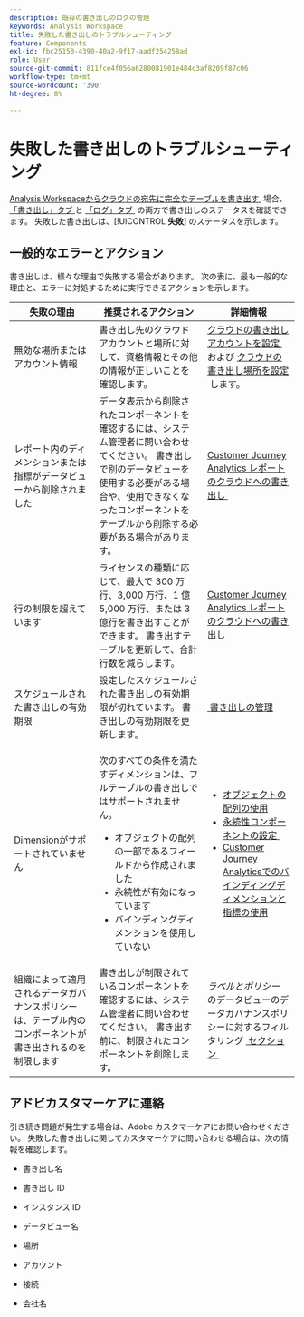 ```yaml
---
description: 既存の書き出しのログの管理
keywords: Analysis Workspace
title: 失敗した書き出しのトラブルシューティング
feature: Components
exl-id: fbc25150-4390-40a2-9f17-aadf254258ad
role: User
source-git-commit: 811fce4f056a6280081901e484c3af8209f87c06
workflow-type: tm+mt
source-wordcount: '390'
ht-degree: 8%

---
```


# 失敗した書き出しのトラブルシューティング

[Analysis Workspaceからクラウドの宛先に完全なテーブルを書き出す &#x200B;](/help/analysis-workspace/export/export-cloud.md) 場合、[&#x200B; 「書き出し」タブ &#x200B;](/help/components/exports/manage-exports.md) と [&#x200B; 「ログ」タブ &#x200B;](/help/components/exports/manage-export-logs.md) の両方で書き出しのステータスを確認できます。 失敗した書き出しは、[!UICONTROL **失敗**] のステータスを示します。

## 一般的なエラーとアクション

書き出しは、様々な理由で失敗する場合があります。 次の表に、最も一般的な理由と、エラーに対処するために実行できるアクションを示します。

| 失敗の理由 | 推奨されるアクション | 詳細情報 |
|---------|----------|---------|
| 無効な場所またはアカウント情報 | 書き出し先のクラウドアカウントと場所に対して、資格情報とその他の情報が正しいことを確認します。 | [&#x200B; クラウドの書き出しアカウントを設定 &#x200B;](/help/components/exports/cloud-export-accounts.md) および [&#x200B; クラウドの書き出し場所を設定 &#x200B;](/help/components/exports/cloud-export-locations.md) します。 |
| レポート内のディメンションまたは指標がデータビューから削除されました | データ表示から削除されたコンポーネントを確認するには、システム管理者に問い合わせてください。 書き出しで別のデータビューを使用する必要がある場合や、使用できなくなったコンポーネントをテーブルから削除する必要がある場合があります。 | [Customer Journey Analytics レポートのクラウドへの書き出し &#x200B;](/help/analysis-workspace/export/export-cloud.md) |
| 行の制限を超えています | ライセンスの種類に応じて、最大で 300 万行、3,000 万行、1 億 5,000 万行、または 3 億行を書き出すことができます。 書き出すテーブルを更新して、合計行数を減らします。 | [Customer Journey Analytics レポートのクラウドへの書き出し &#x200B;](/help/analysis-workspace/export/export-cloud.md) |
| スケジュールされた書き出しの有効期限 | 設定したスケジュールされた書き出しの有効期限が切れています。 書き出しの有効期限を更新します。 | [&#x200B; 書き出しの管理 &#x200B;](/help/components/exports/manage-exports.md) |
| Dimensionがサポートされていません | <p>次のすべての条件を満たすディメンションは、フルテーブルの書き出しではサポートされません。</p> <ul><li>オブジェクトの配列の一部であるフィールドから作成されました</li><li>永続性が有効になっています<li>バインディングディメンションを使用していない</li> | <ul><li>[オブジェクトの配列の使用](/help/use-cases/object-arrays.md)</li><li>[&#x200B; 永続性コンポーネントの設定 &#x200B;](/help/data-views/component-settings/persistence.md)<li>[Customer Journey Analyticsでのバインディングディメンションと指標の使用 &#x200B;](/help/use-cases/data-views/binding-dimensions-metrics.md)</li> |
| 組織によって適用されるデータガバナンスポリシーは、テーブル内のコンポーネントが書き出されるのを制限します | 書き出しが制限されているコンポーネントを確認するには、システム管理者に問い合わせてください。 書き出す前に、制限されたコンポーネントを削除します。 | *ラベルとポリシー* のデータビューのデータガバナンスポリシーに対するフィルタリング [&#x200B; セクション &#x200B;](/help/data-views/data-governance.md) |

## アドビカスタマーケアに連絡

引き続き問題が発生する場合は、Adobe カスタマーケアにお問い合わせください。 失敗した書き出しに関してカスタマーケアに問い合わせる場合は、次の情報を確認します。

* 書き出し名

* 書き出し ID

* インスタンス ID

* データビュー名

* 場所

* アカウント

* 接続

* 会社名
